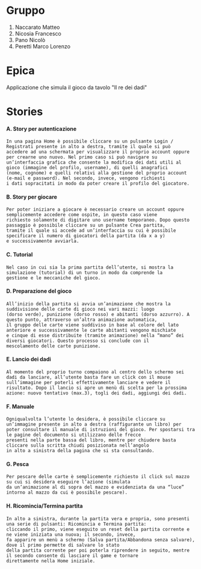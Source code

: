 # Gruppo
1. Naccarato Matteo
2. Nicosia Francesco
3. Pano Nicolò
4. Peretti Marco Lorenzo

# Epica
Applicazione che simula il gioco da tavolo "Il re dei dadi"

# Stories

#### A. Story per autenticazione
    In una pagina Home è possibile cliccare su un pulsante Login / Registrati presente in alto a destra, tramite il quale si può  
    accedere ad una schermata per visualizzare il proprio account oppure per crearne uno nuovo. Nel primo caso si può navigare su  
    un’interfaccia grafica che consente la modifica dei dati utili al gioco (immagine del profilo, username), di quelli anagrafici  
    (nome, cognome) e quelli relativi alla gestione del proprio account (e-mail e password). Nel secondo, invece, vengono richiesti  
    i dati sopracitati in modo da poter creare il profilo del giocatore.  

#### B. Story per giocare
    Per poter iniziare a giocare è necessario creare un account oppure semplicemente accedere come ospite, in questo caso viene  
    richiesto solamente di digitare uno username temporaneo. Dopo questo passaggio è possibile cliccare su un pulsante Crea partita,  
    tramite il quale si accede ad un’interfaccia su cui è possibile specificare il numero di giocatori della partita (da x a y)  
    e successivamente avviarla.  

#### C. Tutorial
    Nel caso in cui sia la prima partita dell’utente, si mostra la simulazione (tutorial) di un turno in modo da comprende la  
    gestione e le meccaniche del gioco.  

#### D. Preparazione del gioco
    All’inizio della partita si avvia un’animazione che mostra la suddivisione delle carte di gioco nei vari mazzi: luogo  
    (dorso verde), punizione (dorso rosso) e abitanti (dorso azzurro). A questo punto, attraverso un’altra animazione automatica,  
    il gruppo delle carte viene suddiviso in base al colore del lato anteriore e successivamente le carte abitanti vengono mischiate  
    e cinque di esse distribuite (tramite animazione) nella “mano” dei diversi giocatori. Questo processo si conclude con il  
    mescolamento delle carte punizione.

#### E. Lancio dei dadi
    Al momento del proprio turno compaiono al centro dello schermo sei dadi da lanciare, all’utente basta fare un click con il mouse  
    sull’immagine per poterli effettivamente lanciare e vedere il risultato. Dopo il lancio si apre un menù di scelta per la prossima  
    azione: nuovo tentativo (max.3), togli dei dadi, aggiungi dei dadi.  

#### F. Manuale
    Ogniqualvolta l’utente lo desidera, è possibile cliccare su un’immagine presente in alto a destra (raffigurante un libro) per  
    poter consultare il manuale di istruzioni del gioco. Per spostarsi tra le pagine del documento si utilizzano delle frecce  
    presenti nella parte bassa del libro, mentre per chiudere basta cliccare sulla scritta chiudi posizionata nell’angolo  
    in alto a sinistra della pagina che si sta consultando.  

#### G. Pesca
    Per pescare delle carte è semplicemente richiesto il click sul mazzo su cui si desidera eseguire l’azione (simulata  
    da un’animazione al di sopra del mazzo e evidenziata da una “luce” intorno al mazzo da cui è possibile pescare).  

#### H. Ricomincia/Termina partita
    In alto a sinistra, durante la partita vera e propria, sono presenti una serie di pulsanti: Ricomincia e Termina partita:  
    cliccando il primo, viene eseguito un reset della partita corrente e ne viene iniziata una nuova; il secondo, invece,  
    fa apparire un menù a schermo (Salva partita/Abbandona senza salvare), dove il primo permette di salvare lo stato  
    della partita corrente per poi poterla riprendere in seguito, mentre il secondo consente di lasciare il game e tornare  
    direttamente nella Home iniziale.  
